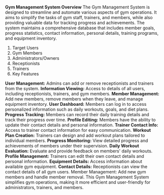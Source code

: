 **Gym Management System Overview**
The Gym Management System is designed to streamline and automate various aspects of gym operations. It aims to simplify the tasks of gym staff, trainers, and members, while also providing valuable data for tracking progress and achievements. The system maintains a comprehensive database that includes member goals, progress statistics, contact information, personal details, training programs, and equipment inventory.

1) Target Users
2) Gym Members
3) Administrators/Owners
4) Receptionists
5) Trainers
6) Key Features

**User Management:** Admins can add or remove receptionists and trainers from the system.
**Information Viewing:** Access to details of all users, including receptionists, trainers, and gym members.
**Member Management:** Add new members, remove members when they leave, and manage equipment inventory.
**User Dashboard:** Members can log in to access personalized information such as daily workouts, goals, and diet plans.
**Progress Tracking:** Members can record their daily training details and track their progress over time.
**Profile Editing:** Members have the ability to update their contact details and personal information.
**Trainer Contact Info:** Access to trainer contact information for easy communication.
**Workout Plan Creation:** Trainers can design and add workout plans tailored to individual members.
**Progress Monitoring:** View detailed progress and achievements of members under their supervision.
**Daily Workout Evaluation:** Evaluate and provide feedback on members' daily workouts.
**Profile Management:** Trainers can edit their own contact details and personal information.
**Equipment Details:** Access information about available gym equipment.
**Contact Details:** Receptionists can view the contact details of all gym users.
Member Management: Add new gym members and handle member removal.
This Gym Management System simplifies gym operations, making it more efficient and user-friendly for administrators, trainers, and members.





